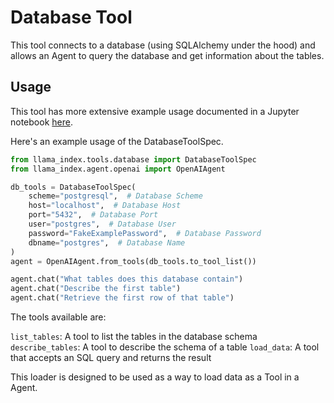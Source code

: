 # Database Tool

This tool connects to a database (using SQLAlchemy under the hood) and allows an Agent to query the database and get information about the tables.

## Usage

This tool has more extensive example usage documented in a Jupyter notebook [here](https://github.com/run-llama/llama_index/blob/main/llama-index-integrations/tools/llama-index-tools-database/examples/database.ipynb).

Here's an example usage of the DatabaseToolSpec.

```python
from llama_index.tools.database import DatabaseToolSpec
from llama_index.agent.openai import OpenAIAgent

db_tools = DatabaseToolSpec(
    scheme="postgresql",  # Database Scheme
    host="localhost",  # Database Host
    port="5432",  # Database Port
    user="postgres",  # Database User
    password="FakeExamplePassword",  # Database Password
    dbname="postgres",  # Database Name
)
agent = OpenAIAgent.from_tools(db_tools.to_tool_list())

agent.chat("What tables does this database contain")
agent.chat("Describe the first table")
agent.chat("Retrieve the first row of that table")
```

The tools available are:

`list_tables`: A tool to list the tables in the database schema
`describe_tables`: A tool to describe the schema of a table
`load_data`: A tool that accepts an SQL query and returns the result

This loader is designed to be used as a way to load data as a Tool in a Agent.
